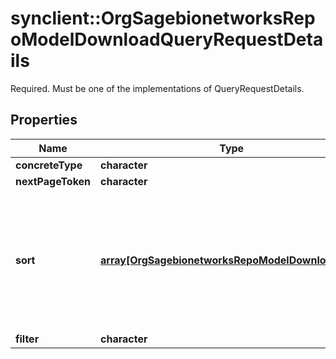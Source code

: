 # synclient::OrgSagebionetworksRepoModelDownloadQueryRequestDetails

Required.  Must be one of the implementations of QueryRequestDetails.

## Properties
Name | Type | Description | Notes
------------ | ------------- | ------------- | -------------
**concreteType** | **character** |  | [optional] 
**nextPageToken** | **character** |  | [optional] 
**sort** | [**array[OrgSagebionetworksRepoModelDownloadSort]**](org.sagebionetworks.repo.model.download.Sort.md) | Optional. Defines how the query results should be sorted. If excluded a default sort will be used. | [optional] 
**filter** | **character** |  | [optional] 


